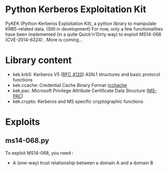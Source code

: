 Python Kerberos Exploitation Kit
===

PyKEK (Python Kerberos Exploitation Kit), a python library to manipulate KRB5-related data. (Still in development)
For now, only a few functionalities have been implemented (in a quite Quick'n'Dirty way) to exploit  MS14-068 (CVE-2014-6324) .
More is coming...

# Library content
* kek.krb5: Kerberos V5 ([RFC 4120](https://tools.ietf.org/html/rfc4120)) ASN.1 structures and basic protocol functions
* kek.ccache: Credential Cache Binary Format ([cchache](http://www.gnu.org/software/shishi/manual/html_node/The-Credential-Cache-Binary-File-Format.html)
* kek.pac: Microsoft Privilege Attribute Certificate Data Structure ([MS-PAC](http://msdn.microsoft.com/en-us/library/cc237917.aspx))
* kek.crypto: Kerberos and MS specific cryptographic functions

# Exploits
## ms14-068.py
To exploit MS14-068, you need :
 - A (one-way) trust relationship between a domain A and a domain B

